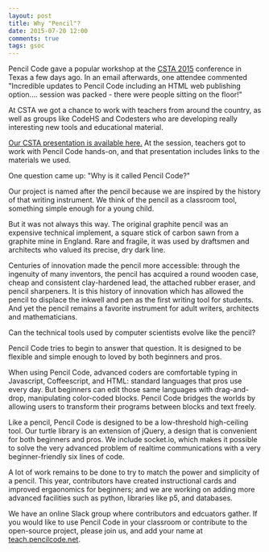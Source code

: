 ```yaml
---
layout: post
title: Why "Pencil"?
date: 2015-07-20 12:00
comments: true
tags: gsoc
---
```


Pencil Code gave a popular workshop at the
[CSTA 2015](http://csta.acm.org/ProfessionalDevelopment/sub/CSTA15/CSTA2015Sessions.pdf)
conference in Texas a few days ago.  In an email afterwards, one attendee
commented "Incredible updates to Pencil Code including an HTML
web publishing option....  session was packed - there were people
sitting on the floor!"

At CSTA we got a chance to work with teachers from around the
country, as well as groups like CodeHS and Codesters who are
developing really interesting new tools and educational material.

[Our CSTA presentation is available here.](https://goo.gl/NZvUZA)
At the session, teachers got to work with Pencil Code hands-on,
and that presentation includes links to the materials we used.

One question came up: "Why is it called Pencil Code?"

Our project is named after the pencil because we are inspired
by the history of that writing instrument.  We think of the
pencil as a classroom tool, something simple enough for a young
child.

But it was not always this way.  The original graphite pencil
was an expensive technical implement, a square stick of
carbon sawn from a graphite mine in England.  Rare and fragile,
it was used by draftsmen and architects who valued its precise,
dry dark line.

Centuries of innovation made the pencil more accessible:
through the ingenuity of many inventors, the pencil has acquired
a round wooden case, cheap and consistent clay-hardened lead, the
attached rubber eraser, and pencil sharpeners.  It is this history
of innovation which has allowed the pencil to displace the inkwell
and pen as the first writing tool for students.  And yet the
pencil remains a favorite instrument for adult writers, architects and
mathematicians.

Can the technical tools used by computer scientists evolve
like the pencil?

Pencil Code tries to begin to answer that question.  It is
designed to be flexible and simple enough to loved by both
beginners and pros.

When using Pencil Code, advanced coders are comfortable
typing in Javascript, Coffeescript, and HTML: standard
languages that pros use every day.  But beginners
can edit those same languages with drag-and-drop, manipulating
color-coded blocks.  Pencil Code bridges the worlds by allowing
users to transform their programs between blocks
and text freely.

Like a pencil, Pencil Code is designed to be a low-threshold
high-ceiling tool.  Our turtle library is an extension of jQuery,
a design that is convenient for both beginners and pros.
We include socket.io, which makes it possible to solve the
very advanced problem of realtime communications with a very
beginner-friendly six lines of code.

A lot of work remains to be done to try to match the
power and simplicity of a pencil.  This year, contributors
have created instructional cards and improved ergaonomics
for beginners; and we are working on adding more advanced
facilities such as python, libraries like p5, and databases.

We have an online Slack group where contributors and edcuators
gather.  If you would like to use Pencil Code in your classroom
or contribute to the open-source project, please join us, and
add your name at [teach.pencilcode.net](http://teach.pencilcode.net/).
